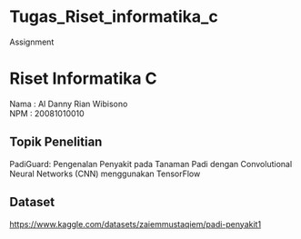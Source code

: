 # Tugas_Riset_informatika_c
Assignment

# Riset Informatika C
Nama : Al Danny Rian Wibisono
</br>
NPM  : 20081010010

## Topik Penelitian
PadiGuard: Pengenalan Penyakit pada Tanaman Padi dengan Convolutional Neural Networks (CNN) menggunakan TensorFlow

## Dataset
https://www.kaggle.com/datasets/zaiemmustaqiem/padi-penyakit1





